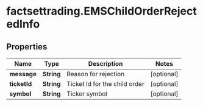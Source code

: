 # factsettrading.EMSChildOrderRejectedInfo

## Properties

Name | Type | Description | Notes
------------ | ------------- | ------------- | -------------
**message** | **String** | Reason for rejection | [optional] 
**ticketId** | **String** | Ticket Id for the child order | [optional] 
**symbol** | **String** | Ticker symbol | [optional] 


